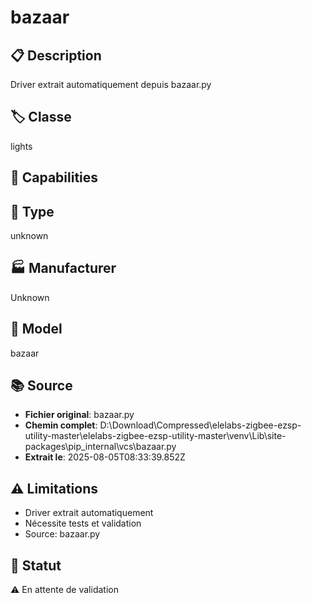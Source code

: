 # bazaar

## 📋 Description
Driver extrait automatiquement depuis bazaar.py

## 🏷️ Classe
lights

## 🔧 Capabilities


## 📡 Type
unknown

## 🏭 Manufacturer
Unknown

## 📱 Model
bazaar

## 📚 Source
- **Fichier original**: bazaar.py
- **Chemin complet**: D:\Download\Compressed\elelabs-zigbee-ezsp-utility-master\elelabs-zigbee-ezsp-utility-master\venv\Lib\site-packages\pip\_internal\vcs\bazaar.py
- **Extrait le**: 2025-08-05T08:33:39.852Z

## ⚠️ Limitations
- Driver extrait automatiquement
- Nécessite tests et validation
- Source: bazaar.py

## 🚀 Statut
⚠️ En attente de validation
